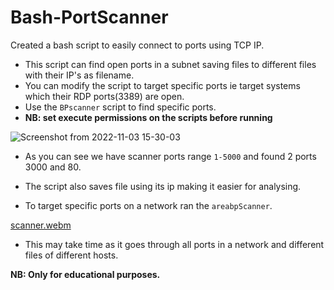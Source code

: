 # Bash-PortScanner
Created a bash script to easily connect to ports using TCP IP.

- This script can find open ports in a subnet saving files to different files with their IP's as filename.
- You can modify the script to target specific ports ie target systems which their RDP ports(3389) are open.
- Use the `BPscanner` script to find specific ports.
- **NB: set execute permissions on the scripts before running**


![Screenshot from 2022-11-03 15-30-03](https://user-images.githubusercontent.com/106890328/199722760-4a6a9910-db52-4cf9-9e09-3618f3ffe72b.png)

 - As you can see we have scanner ports range `1-5000` and found 2 ports 3000 and 80.
 - The script also saves file using its ip making it easier for analysing.
 
 
 - To target specific ports on a network ran the `areabpScanner`.
 
 
 [scanner.webm](https://user-images.githubusercontent.com/106890328/199724194-26b307f6-0c6a-4a47-a296-b165c535e348.webm)
   
   - This may take time as it goes through all ports in a network and different files of different hosts.
   
 **NB: Only for educational purposes.**
